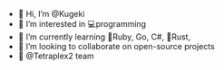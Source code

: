 - 👋 Hi, I’m @Kugeki
- 👀 I’m interested in 💻programming
- 🌱 I’m currently learning 🍓Ruby, Go, C#, 🦀Rust, 
- 💞️ I’m looking to collaborate on open-source projects
- 🔳 @Tetraplex2 team

<!---
Kugeki/Kugeki is a ✨ special ✨ repository because its `README.md` (this file) appears on your GitHub profile.
You can click the Preview link to take a look at your changes.
--->
